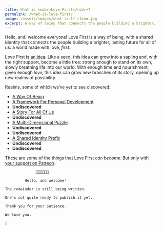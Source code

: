 ```yaml
---
title: What is <nobr>Love First</nobr>?
permalink: /what-is-love-first/
image: /assets/images/what-is-lf-clean.jpg
excerpt: A way of being that connects the people building a brighter, lasting future for all of us.
---
```


<!-- what is it? -->
Hello, and: welcome everyone! <nobr>Love First</nobr> is a way of being, with a shared identity that connects the people building a brighter, lasting future for all of us: a world made with love, _first_.
<!-- Hint for those looking under the hood: what might the meaning of a colon be? -->

Love First is [an idea](/love-first-is/idea#asfat). Like a seed, this idea can grow into a sapling and, with the right support, become a little tree: strong enough to stand on its own, slowly breathing life into our world. With enough time and nourishment, given enough _love_, this idea can grow new branches of its story, opening up new realms of possibility.

Realms, some of which we’ve yet to see discovered:

- [A Way Of Being](/love-first-is/way-of-being)
- [A Framework For Personal Development](/love-first-is/personal-development)
- <b class="undiscovered">Undiscovered</b>
- [A Story For All Of Us](/love-first-is/story-for-the-world)
- <b class="undiscovered">Undiscovered</b>
- [A Multi-Dimensional Puzzle](/love-first-is/multi-dimensional-puzzle)
- <b class="undiscovered">Undiscovered</b>
- <b class="undiscovered">Undiscovered</b>
- [A Shared Identity Prefix](/love-first-is/shared-identity-prefix)
- <b class="undiscovered">Undiscovered</b>
- <b class="undiscovered">Undiscovered</b>

These are some of the things that <nobr>Love First</nobr> _can become_. But only with [your support on Patreon](https://patreon.com/lovefirst).

```
              👋🏼👋🏼👋🏼

         Hello, and welcome!

The remainder is still being written.

One’s not quite ready to publish it yet.

Thank you for your patience.

We love you.

💖

```

